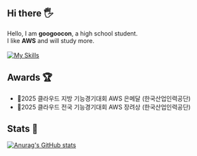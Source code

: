 ## Hi there 🖐️
Hello, I am <strong>googoocon</strong>, a high school student.</br>
I like <strong>AWS</strong> and will study more.<br><br>
[![My Skills](https://skillicons.dev/icons?i=aws,kubernetes,docker)](https://skillicons.dev)
## Awards 🏆
- 🥈2025 클라우드 지방 기능경기대회 AWS 은메달 (한국산업인력공단)
- 🏅2025 클라우드 전국 기능경기대회 AWS 장려상 (한국산업인력공단)
## Stats 🏅
[![Anurag's GitHub stats](https://github-readme-stats.vercel.app/api?username=googoocon&theme=chartreuse-dark&showicons=true)](https://github.com/anuraghazra/github-readme-stats)
